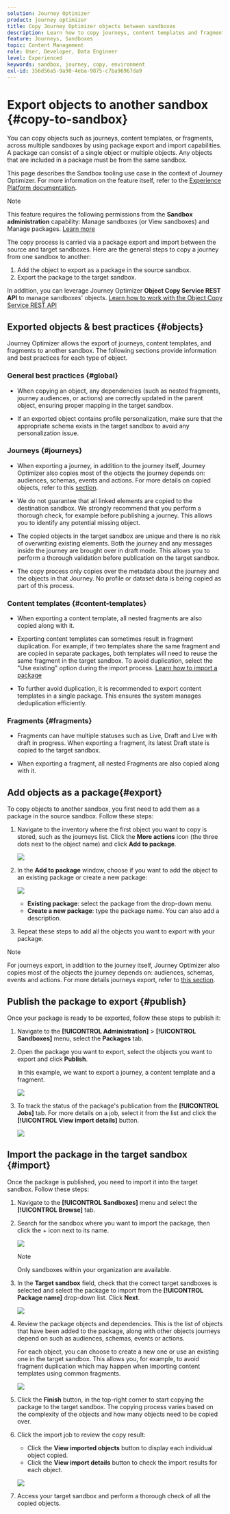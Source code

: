 ```yaml
---
solution: Journey Optimizer
product: journey optimizer
title: Copy Journey Optimizer objects between sandboxes
description: Learn how to copy journeys, content templates and fragments between sandboxes.
feature: Journeys, Sandboxes
topic: Content Management
role: User, Developer, Data Engineer
level: Experienced
keywords: sandbox, journey, copy, environment
exl-id: 356d56a5-9a90-4eba-9875-c7ba96967da9
---
```

# Export objects to another sandbox {#copy-to-sandbox}

You can copy objects such as journeys, content templates, or fragments, across multiple sandboxes by using package export and import capabilities. A package can consist of a single object or multiple objects. Any objects that are included in a package must be from the same sandbox. 

This page describes the Sandbox tooling use case in the context of Journey Optimizer. For more information on the feature itself, refer to the [Experience Platform documentation](https://experienceleague.adobe.com/docs/experience-platform/sandbox/ui/sandbox-tooling.html).

>[!NOTE]
>
>This feature requires the following permissions from the **Sandbox administration** capability: Manage sandboxes (or View sandboxes) and Manage packages. [Learn more](../administration/ootb-permissions.md)

The copy process is carried via a package export and import between the source and target sandboxes. Here are the general steps to copy a journey from one sandbox to another:

1. Add the object to export as a package in the source sandbox. 
1. Export the package to the target sandbox.

In addition, you can leverage Journey Optimizer **Object Copy Service REST API** to manage sandboxes' objects. [Learn how to work with the Object Copy Service REST API](https://developer.adobe.com/journey-optimizer-apis/references/sandbox/)

## Exported objects & best practices {#objects}

Journey Optimizer allows the export of journeys, content templates, and fragments to another sandbox. The following sections provide information and best practices for each type of object.

### General best practices {#global}

* When copying an object, any dependencies (such as nested fragments, journey audiences, or actions) are correctly updated in the parent object, ensuring proper mapping in the target sandbox.

* If an exported object contains profile personalization, make sure that the appropriate schema exists in the target sandbox to avoid any personalization issue.

### Journeys {#journeys}

* When exporting a journey, in addition to the journey itself, Journey Optimizer also copies most of the objects the journey depends on: audiences, schemas, events and actions. For more details on copied objects, refer to this [section](https://experienceleague.adobe.com/docs/experience-platform/sandbox/ui/sandbox-tooling.html#abobe-journey-optimizer-objects).

* We do not guarantee that all linked elements are copied to the destination sandbox. We strongly recommend that you perform a thorough check, for example before publishing a journey. This allows you to identify any potential missing object. 

* The copied objects in the target sandbox are unique and there is no risk of overwriting existing elements. Both the journey and any messages inside the journey are brought over in draft mode. This allows you to perform a thorough validation before publication on the target sandbox.

* The copy process only copies over the metadata about the journey and the objects in that Journey. No profile or dataset data is being copied as part of this process. 

### Content templates {#content-templates}

* When exporting a content template, all nested fragments are also copied along with it.

* Exporting content templates can sometimes result in fragment duplication. For example, if two templates share the same fragment and are copied in separate packages, both templates will need to reuse the same fragment in the target sandbox. To avoid duplication, select the "Use existing" option during the import process. [Learn how to import a package](#import)

* To further avoid duplication, it is recommended to export content templates in a single package. This ensures the system manages deduplication efficiently.

### Fragments {#fragments}

* Fragments can have multiple statuses such as Live, Draft and Live with draft in progress. When exporting a fragment, its latest Draft state is copied to the target sandbox.

* When exporting a fragment, all nested Fragments are also copied along with it.

## Add objects as a package{#export}

To copy objects to another sandbox, you first need to add them as a package in the source sandbox. Follow these steps:

1. Navigate to the inventory where the first object you want to copy is stored, such as the journeys list. Click the **More actions** icon (the three dots next to the object name) and click **Add to package**.

   ![](assets/journey-sandbox1.png)

1. In the **Add to package** window, choose if you want to add the object to an existing package or create a new package:

   ![](assets/journey-sandbox2.png)

   * **Existing package**: select the package from the drop-down menu.
   * **Create a new package**: type the package name. You can also add a description.

1. Repeat these steps to add all the objects you want to export with your package.

>[!NOTE]
>
>For journeys export, in addition to the journey itself, Journey Optimizer also copies most of the objects the journey depends on: audiences, schemas, events and actions. For more details journeys export, refer to [this section](../building-journeys/copy-to-sandbox.md).

## Publish the package to export {#publish}

Once your package is ready to be exported, follow these steps to publish it:

1. Navigate to the **[!UICONTROL Administration]** > **[!UICONTROL Sandboxes]** menu, select the **Packages** tab.

1. Open the package you want to export, select the objects you want to export and click **Publish**.

   In this example, we want to export a journey, a content template and a fragment.

   ![](assets/journey-sandbox4.png)

1. To track the status of the package's publication from the **[!UICONTROL Jobs]** tab. For more details on a job, select it from the list and click the **[!UICONTROL View import details]** button.

   ![](assets/journey-sandbox9.png)

## Import the package in the target sandbox {#import}

Once the package is published, you need to import it into the target sandbox. Follow these steps:

1. Navigate to the **[!UICONTROL Sandboxes]** menu and select the **[!UICONTROL Browse]** tab.

1. Search for the sandbox where you want to import the package, then click the + icon next to its name.

   ![](assets/journey-sandbox5.png)

   >[!NOTE]
   >
   >Only sandboxes within your organization are available.

1. In the **Target sandbox** field, check that the correct target sandboxes is selected and select the package to import from the **[!UICONTROL Package name]** drop-down list. Click **Next**. 

   ![](assets/journey-sandbox6.png)

1. Review the package objects and dependencies. This is the list of objects that have been added to the package, along with other objects journeys depend on such as audiences, schemas, events or actions. 

   For each object, you can choose to create a new one or use an existing one in the target sandbox. This allows you, for example, to avoid fragment duplication which may happen when importing content templates using common fragments.

   ![](assets/journey-sandbox7.png)

1. Click the **Finish** button, in the top-right corner to start copying the package to the target sandbox. The copying process varies based on the complexity of the objects and how many objects need to be copied over. 

1. Click the import job to review the copy result:

   * Click the **View imported objects** button to display each individual object copied. 
   * Click the **View import details** button to check the import results for each object.

   ![](assets/journey-sandbox8.png)

1. Access your target sandbox and perform a thorough check of all the copied objects.
